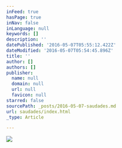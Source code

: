 ```yaml
---
inFeed: true
hasPage: true
inNav: false
inLanguage: null
keywords: []
description: ''
datePublished: '2016-05-07T05:55:12.422Z'
dateModified: '2016-05-07T05:54:45.896Z'
title: ''
author: []
authors: []
publisher:
  name: null
  domain: null
  url: null
  favicon: null
starred: false
sourcePath: _posts/2016-05-07-saudades.md
url: saudades/index.html
_type: Article

---
```

![](https://the-grid-user-content.s3-us-west-2.amazonaws.com/8455faa3-8aa3-4f2a-829a-fdf7fd1866af.jpg)